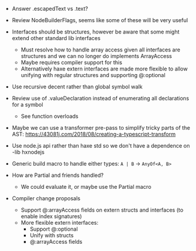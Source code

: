 - Answer .escapedText vs .text?
- Review NodeBuilderFlags, seems like some of these will be very useful
- Interfaces should be structures, however be aware that some might extend other standard lib interfaces
    - Must resolve how to handle array access given all interfaces are structures and we can no longer do implements ArrayAccess
    - Maybe requires compiler support for this
    - Alternatively haxe extern interfaces are made more flexible to allow unifying with regular structures and supporting @:optional
- Use recursive decent rather than global symbol walk
- Review use of .valueDeclaration instead of enumerating all declarations for a symbol
    - See function overloads
- Maybe we can use a transformer pre-pass to simplify tricky parts of the AST: https://43081j.com/2018/08/creating-a-typescript-transform
- Use node.js api rather than haxe std so we don't have a dependence on -lib hxnodejs

- Generic build macro to handle either types:
    `A | B` -> `AnyOf<A, B>`

- How are Partial<T> and friends handled?
    - We could evaluate it, or maybe use the Partial macro

- Compiler change proposals
    - Support @:arrayAccess fields on extern structs and interfaces (to enable index signatures)
    - More flexible extern interfaces:
        - Support @:optional
        - Unify with structs
        - @:arrayAccess fields